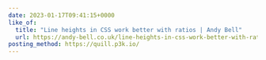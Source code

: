 ```yaml
---
date: 2023-01-17T09:41:15+0000
like_of:
  title: "Line heights in CSS work better with ratios | Andy Bell"
  url: https://andy-bell.co.uk/line-heights-in-css-work-better-with-ratios/
posting_method: https://quill.p3k.io/
---
```

